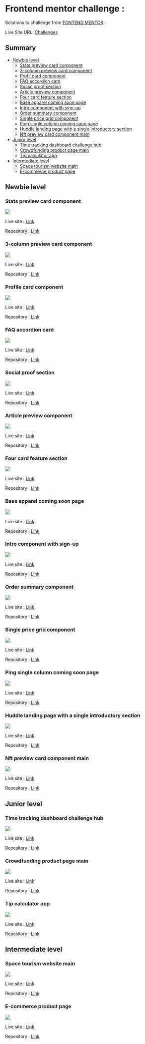 # Frontend mentor challenge :

Solutions to challenge from [FONTEND MENTOR](https://www.frontendmentor.io).

Live Site URL: [Challenges](https://julabina.github.io/FRONTEND_MENTOR/)

## Summary

- [Newbie level](#Newbie-level)
    - [Stats preview card component](#Stats-preview-card-component)
    - [3-column preview card component](#3-column-preview-card-component)
    - [Profil card component](#Profil-card-component)
    - [FAQ accordion card](#FAQ-accordion-card)
    - [Social proof section](#Social-proof-section)
    - [Article preview component](#Article-preview-component)
    - [Four card feature section](#Four-card-feature-section)
    - [Base apparel coming soon page](#Base-apparel-coming-soon-page)
    - [Intro component with sign-up](#Intro-component-with-sign-up)
    - [Order summary component](#Order-summary-component)
    - [Single price grid component](#Single-price-grid-component)
    - [Ping single column coming soon page](#Ping-single-column-coming-soon-page)
    - [Huddle landing page with a single introductory section](#Huddle-landing-page-with-a-single-introductory-section)
    - [Nft preview card component main](#Nft-preview-card-component-main)
- [Junior level](#Junior-level)
    - [Time tracking dashboard challenge hub](#Time-tracking-dashboard-challenge-hub)
    - [Crowdfunding product page main](#Crowdfunding-product-page-main)
    - [Tip calculator app](#Tip-calculator-app)
- [Intermediate level](#Intermediate-level)
    - [Space tourism website main](#Space-tourism-website-main)
    - [E-commerce product page](#E-commerce-product-page)

## Newbie level

### Stats preview card component

![](./newbie/Stats_preview_card_component/screenshot.webp)

Live site : [Link](https://julabina.github.io/FRONTEND_MENTOR/newbie/Stats_preview_card_component/index.html)

Repository : [Link](./newbie/Stats_preview_card_component/index.html)

### 3-column preview card component

![](./newbie/3-column_preview_car_component/screenshot.webp)

Live site : [Link](https://julabina.github.io/FRONTEND_MENTOR/newbie/3-column_preview_car_component/index.html)

Repository : [Link](./newbie/3-column_preview_car_component/index.html)

### Profile card component

![](./newbie/Profile_card_component/screenshot.webp)

Live site : [Link](https://julabina.github.io/FRONTEND_MENTOR/newbie/Profile_card_component/index.html)

Repository : [Link](./newbie/Profile_card_component/index.html)

### FAQ accordion card

![](./newbie/FAQ_accordion_card/screenshot.webp)

Live site : [Link](https://julabina.github.io/FRONTEND_MENTOR/newbie/FAQ_accordion_card/index.html)

Repository : [Link](./newbie/FAQ_accordion_card/index.html)

### Social proof section

![](./newbie/Social_proof_section/screenshot.webp)

Live site : [Link](https://julabina.github.io/FRONTEND_MENTOR/newbie/Social_proof_section/index.html)

Repository : [Link](./newbie/Social_proof_section/index.html)

### Article preview component

![](./newbie/Article_preview_component/screenshot.webp)

Live site : [Link](https://julabina.github.io/FRONTEND_MENTOR/newbie/Article_preview_component/index.html)

Repository : [Link](./newbie/Article_preview_component/index.html)

### Four card feature section

![](./newbie/Four_card_feature_section/screenshot.webp)

Live site : [Link](https://julabina.github.io/FRONTEND_MENTOR/newbie/Four_card_feature_section/index.html)

Repository : [Link](./newbie/Four_card_feature_section/index.html)

### Base apparel coming soon page

![](./newbie/Base_apparel_coming_soon_page/screenshot.webp)

Live site : [Link](https://julabina.github.io/FRONTEND_MENTOR/newbie/Base_apparel_coming_soon_page/index.html)

Repository : [Link](./newbie/Base_apparel_coming_soon_page/index.html)

### Intro component with sign-up

![](./newbie/Intro_component_with_sign-up_form/screenshot.webp)

Live site : [Link](https://julabina.github.io/FRONTEND_MENTOR/newbie/Intro_component_with_sign-up_form/index.html)

Repository : [Link](./newbie/Intro_component_with_sign-up_form/index.html)

### Order summary component

![](./newbie/Order_summary_component/screenshot.webp)

Live site : [Link](https://julabina.github.io/FRONTEND_MENTOR/newbie/Order_summary_component/index.html)

Repository : [Link](./newbie/Order_summary_component/index.html)

### Single price grid component

![](./newbie/Single_price_grid_component/screenshot.webp)

Live site : [Link](https://julabina.github.io/FRONTEND_MENTOR/newbie/Single_price_grid_component/index.html)

Repository : [Link](./newbie/Single_price_grid_component/index.html)

### Ping single column coming soon page

![](./newbie/Ping_single_column_coming_soon_page/screenshot.webp)

Live site : [Link](https://julabina.github.io/FRONTEND_MENTOR/newbie/Ping_single_column_coming_soon_page/index.html)

Repository : [Link](./newbie/Ping_single_column_coming_soon_page/index.html)

### Huddle landing page with a single introductory section

![](./newbie/Huddle_landing_page_with_a_single_introductory_section/screenshot.webp)

Live site : [Link](https://julabina.github.io/FRONTEND_MENTOR/newbie/Huddle_landing_page_with_a_single_introductory_section/index.html)

Repository : [Link](./newbie/Huddle_landing_page_with_a_single_introductory_section/index.html)

### Nft preview card component main

![](./newbie/Nft_preview_card_component_main/screenshot.webp)

Live site : [Link](https://julabina.github.io/FRONTEND_MENTOR/newbie/Nft_preview_card_component_main/index.html)

Repository : [Link](./newbie/Nft_preview_card_component_main/index.html)


## Junior level

### Time tracking dashboard challenge hub

![](./junior/Time_tracking_dashboard_challenge_hub/screenshot.webp)

Live site : [Link](https://julabina.github.io/FRONTEND_MENTOR/junior/Time_tracking_dashboard_challenge_hub/index.html)

Repository : [Link](./junior/Time_tracking_dashboard_challenge_hub/index.html)

### Crowdfunding product page main

![](./junior/Crowdfunding_product_page_main/screenshot.webp)

Live site : [Link](https://julabina.github.io/FRONTEND_MENTOR/junior/Crowdfunding_product_page_main/index.html)

Repository : [Link](./junior/Crowdfunding_product_page_main/index.html)

### Tip calculator app

![](./junior/Tip_calculator_app/screenshot.webp)

Live site : [Link](https://julabina.github.io/FRONTEND_MENTOR/junior/Tip_calculator_app/index.html)

Repository : [Link](./junior/Tip_calculator_app/index.html)


## Intermediate level

### Space tourism website main

![](./intermediate/Space_tourism_website_main/screenshot.webp)

Live site : [Link](https://julabina.github.io/FRONTEND_MENTOR/intermediate/Space_tourism_website_main/index.html)

Repository : [Link](./intermediate/Space_tourism_website_main/index.html)

### E-commerce product page

![](./intermediate/E-commerce_product_page/screenshot.webp)

Live site : [Link](https://julabina.github.io/FRONTEND_MENTOR/intermediate/E-commerce_product_page/index.html)

Repository : [Link](./intermediate/E-commerce_product_page/index.html)